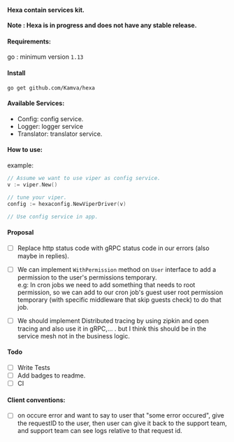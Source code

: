 #### Hexa contain services kit.

__Note : Hexa is in progress and does not have any stable release.__

#### Requirements:
go : minimum version `1.13`

#### Install
```
go get github.com/Kamva/hexa
```

#### Available Services:
- Config: config service.
- Logger: logger service
- Translator: translator service.

#### How to use:
example:
```go
// Assume we want to use viper as config service.
v := viper.New()

// tune your viper.
config := hexaconfig.NewViperDriver(v)

// Use config service in app.
```

#### Proposal
- [ ] Replace http status code with gRPC status code in our errors (also maybe in replies).

- [ ] We can implement `WithPermission` method on `User` interface to add a permission to the user's 
permissions temporary.  
e.g: In cron jobs we need to add something that needs to root permission, so we can add to our cron job's guest user
root permission temporary (with specific middleware that skip guests check) to do that job. 

- [ ] We should implement Distributed tracing by using zipkin and open tracing and also use it in gRPC,... . but I think this
should be in the service mesh not in the business logic.

#### Todo
- [ ] Write Tests
- [ ] Add badges to readme.
- [ ] CI

#### Client conventions:
- [ ] on occure error and want to say to user that "some error occured",  give the requestID to the user, then user can give it back to the support team, and support team can see logs relative to that request id.
